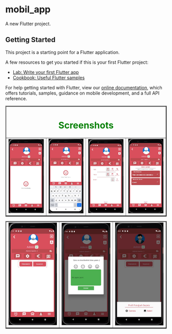 # mobil_app

A new Flutter project.

## Getting Started

This project is a starting point for a Flutter application.

A few resources to get you started if this is your first Flutter project:

- [Lab: Write your first Flutter app](https://flutter.dev/docs/get-started/codelab)
- [Cookbook: Useful Flutter samples](https://flutter.dev/docs/cookbook)

For help getting started with Flutter, view our
[online documentation](https://flutter.dev/docs), which offers tutorials,
samples, guidance on mobile development, and a full API reference.
<table border="2" style="color: green">
  <tr>
    <td colspan="4" align="center" ><h1> Screenshots </h1> </td>
  </tr>
  
  <tr>
    <td><img src="https://github.com/mahirkursun/Flutter-Mobil-Application/blob/main/resimler/screenshots/mobil1.JPG" alt="Your image title" width="250"/></td>
    <td><img src="https://github.com/mahirkursun/Flutter-Mobil-Application/blob/main/resimler/screenshots/mobil6.JPG" alt="Your image title" width="250"/></td>
    <td><img src="https://github.com/mahirkursun/Flutter-Mobil-Application/blob/main/resimler/screenshots/mobil2.JPG" alt="Your image title" width="250"/></td>
    <td><img src="https://github.com/mahirkursun/Flutter-Mobil-Application/blob/main/resimler/screenshots/mobil3.JPG" alt="Your image title" width="250"/></td>
  </tr>
  </table>

<table border="2" align="center">
  <tr>
    <td ><img src="https://github.com/mahirkursun/Flutter-Mobil-Application/blob/main/resimler/screenshots/mobil4.JPG" alt="Your image title" width="178"/></td>
    <td><img src="https://github.com/mahirkursun/Flutter-Mobil-Application/blob/main/resimler/screenshots/mobil5.JPG" alt="Your image title" width="178"/></td>
    <td><img src="https://github.com/mahirkursun/Flutter-Mobil-Application/blob/main/resimler/screenshots/mobil7.JPG" alt="Your image title" width="178"/></td>
    <tr/>
  </tr>
  
</table>









